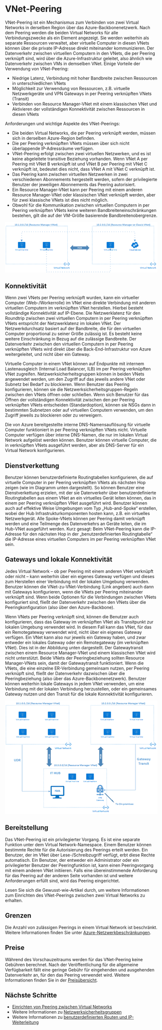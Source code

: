 <properties
   pageTitle="Azure Virtual Network-Peering | Microsoft Azure"
   description="Enthält Informationen zum VNet-Peering in Azure."
   services="virtual-network"
   documentationCenter="na"
   authors="narayanannamalai"
   manager="jefco"
   editor="tysonn" />
<tags
   ms.service="virtual-network"
   ms.devlang="na"
   ms.topic="get-started-article"
   ms.tgt_pltfrm="na"
   ms.workload="infrastructure-services"
   ms.date="07/28/2016"
   ms.author="narayan" />

# VNet-Peering

VNet-Peering ist ein Mechanismus zum Verbinden von zwei Virtual Networks in derselben Region über das Azure-Backbonenetzwerk. Nach dem Peering werden die beiden Virtual Networks für alle Verbindungszwecke als ein Element angezeigt. Sie werden weiterhin als separate Ressourcen verwaltet, aber virtuelle Computer in diesen VNets können über die private IP-Adresse direkt miteinander kommunizieren. Der Datenverkehr zwischen virtuellen Computern in den VNets, die per Peering verknüpft sind, wird über die Azure-Infrastruktur geleitet, also ähnlich wie Datenverkehr zwischen VMs in demselben VNet. Einige Vorteile der Verwendung von VNet-Peering:

- Niedrige Latenz, Verbindung mit hoher Bandbreite zwischen Ressourcen in unterschiedlichen VNets
- Möglichkeit zur Verwendung von Ressourcen, z.B. virtuelle Netzwerkgeräte und VPN Gateways in per Peering verknüpften VNets (Transit)
- Verbinden von Resource Manager-VNet mit einem klassischen VNet und Aktivieren der vollständigen Konnektivität zwischen Ressourcen in diesen VNets

Anforderungen und wichtige Aspekte des VNet-Peerings:

- Die beiden Virtual Networks, die per Peering verknüpft werden, müssen sich in derselben Azure-Region befinden.
- Die per Peering verknüpften VNets müssen über sich nicht überlappende IP-Adressräume verfügen.
- VNet-Peering erfolgt zwischen zwei virtuellen Netzwerken, und es ist keine abgeleitete transitive Beziehung vorhanden. Wenn VNet A per Peering mit VNet B verknüpft ist und VNet B per Peering mit VNet C verknüpft ist, bedeutet dies nicht, dass VNet A mit VNet C verknüpft ist.
- Das Peering kann zwischen virtuellen Netzwerken in zwei verschiedenen Abonnements hergestellt werden, sofern der privilegierte Benutzer der jeweiligen Abonnements das Peering autorisiert.
- Ein Resource Manager-VNet kann per Peering mit einem anderen Resource Manager-VNet oder klassischen VNet verknüpft werden, aber für zwei klassische VNets ist dies nicht möglich.
- Obwohl für die Kommunikation zwischen virtuellen Computern in per Peering verknüpften VNets keine weiteren Bandbreiteneinschränkungen bestehen, gilt die auf der VM-Größe basierende Bandbreitenobergrenze.


![VNet-Peering – Einfach](./media/virtual-networks-peering-overview/figure01.png)

## Konnektivität 
Wenn zwei VNets per Peering verknüpft wurden, kann ein virtueller Computer (Web-/Workerrolle) im VNet eine direkte Verbindung mit anderen virtuellen Computern im verknüpften VNet herstellen. Hierbei besteht vollständige Konnektivität auf IP-Ebene. Die Netzwerklatenz für den Roundtrip zwischen zwei virtuellen Computern in per Peering verknüpften VNets entspricht der Netzwerklatenz im lokalen VNet. Der Netzwerkdurchsatz basiert auf der Bandbreite, die für den virtuellen Computer proportional zu seiner Größe zulässig ist. Es besteht keine weitere Einschränkung in Bezug auf die zulässige Bandbreite. Der Datenverkehr zwischen den virtuellen Computern in per Peering verknüpften VNets wird direkt über die Back-End-Infrastruktur von Azure weitergeleitet, und nicht über ein Gateway.

Virtuelle Computer in einem VNet können auf Endpunkte mit internem Lastenausgleich (Internal Load Balancer, ILB) im per Peering verknüpften VNet zugreifen. Netzwerksicherheitsgruppen können in beiden VNets angewendet werden, um den Zugriff auf das jeweils andere VNet oder Subnetz bei Bedarf zu blockieren. Wenn Benutzer das Peering konfigurieren, können sie die Netzwerksicherheitsgruppen-Regeln zwischen den VNets öffnen oder schließen. Wenn sich Benutzer für das Öffnen der vollständigen Konnektivität zwischen den per Peering verknüpften VNets entscheiden (Standardoption), können sie NSGs dann in bestimmten Subnetzen oder auf virtuellen Computern verwenden, um den Zugriff jeweils zu blockieren oder zu verweigern.

Die von Azure bereitgestellte interne DNS-Namensauflösung für virtuelle Computer funktioniert in per Peering verknüpften VNets nicht. Virtuelle Computer verfügen über interne DNS-Namen, die nur im lokalen Virtual Network aufgelöst werden können. Benutzer können virtuelle Computer, die in verknüpften VNets ausgeführt werden, aber als DNS-Server für ein Virtual Network konfigurieren.

## Dienstverkettung
Benutzer können benutzerdefinierte Routingtabellen konfigurieren, die auf virtuelle Computer in per Peering verknüpften VNets als nächsten Hop zeigen (wie im Diagramm unten dargestellt). So können Benutzer eine Dienstverkettung erzielen, mit der sie Datenverkehr über benutzerdefinierte Routingtabellen aus einem VNet an ein virtuelles Gerät leiten können, das in einem per Peering verknüpften VNet ausgeführt wird. Benutzer können auch auf effektive Weise Umgebungen vom Typ „Hub-and-Spoke“ erstellen, wobei der Hub Infrastrukturkomponenten hosten kann, z.B. ein virtuelles Netzwerkgerät. Alle Spoke-VNets können per Peering damit verknüpft werden und eine Teilmenge des Datenverkehrs an Geräte leiten, die im Hub-VNet ausgeführt werden. Kurz gesagt: Beim VNet-Peering kann die IP-Adresse für den nächsten Hop in der „benutzerdefinierten Routingtabelle“ die IP-Adresse eines virtuellen Computers im per Peering verknüpften VNet sein.

## Gateways und lokale Konnektivität
Jedes Virtual Network – ob per Peering mit einem anderen VNet verknüpft oder nicht – kann weiterhin über ein eigenes Gateway verfügen und dieses zum Herstellen einer Verbindung mit der lokalen Umgebung verwenden. Benutzer können die VNet-zu-VNet-Verbindung (Link angeben) auch dann mit Gateways konfigurieren, wenn die VNets per Peering miteinander verknüpft sind. Wenn beide Optionen für die Verbindungen zwischen VNets konfiguriert sind, fließt der Datenverkehr zwischen den VNets über die Peeringkonfiguration (also über den Azure-Backbone).

Wenn VNets per Peering verknüpft sind, können die Benutzer auch konfigurieren, dass das Gateway im verknüpften VNet als Transitpunkt zur lokalen Umgebung verwendet wird. In diesem Fall kann das VNet, für das ein Remotegateway verwendet wird, nicht über ein eigenes Gateway verfügen. Ein VNet kann also nur jeweils ein Gateway haben, und zwar entweder ein lokales Gateway oder ein Remotegateway (im verknüpften VNet). Dies ist in der Abbildung unten dargestellt. Der Gatewaytransit zwischen einem Resource Manager-VNet und einem klassischen VNet wird nicht unterstützt. Beide VNets der Peeringbeziehung sollten Resource Manager-VNets sein, damit der Gatewaytransit funktioniert. Wenn die VNets, die eine einzelne ER-Verbindung gemeinsam nutzen, per Peering verknüpft sind, fließt der Datenverkehr dazwischen über die Peeringbeziehung (also über das Azure-Backbonenetzwerk). Benutzer können weiterhin lokale Gateways in jedem VNet verwenden, um eine Verbindung mit der lokalen Verbindung herzustellen, oder ein gemeinsames Gateway nutzen und den Transit für die lokale Konnektivität konfigurieren.

![VNet-Peering – Transit](./media/virtual-networks-peering-overview/figure02.png)

## Bereitstellung
Das VNet-Peering ist ein privilegierter Vorgang. Es ist eine separate Funktion unter dem Virtual Network-Namespace. Einem Benutzer können bestimmte Rechte für die Autorisierung des Peerings erteilt werden. Ein Benutzer, der im VNet über Lese-/Schreibzugriff verfügt, erbt diese Rechte automatisch. Ein Benutzer, der entweder ein Administrator oder ein privilegierter Benutzer der Peeringfunktion ist, kann einen Peeringvorgang mit einem anderen VNet initiieren. Falls eine übereinstimmende Anforderung für das Peering auf der anderen Seite vorhanden ist und weitere Anforderungen erfüllt sind, wird das Peering eingerichtet.

Lesen Sie sich die Gewusst-wie-Artikel durch, um weitere Informationen zum Einrichten des VNet-Peerings zwischen zwei Virtual Networks zu erhalten.

## Grenzen
Die Anzahl von zulässigen Peerings in einem Virtual Network ist beschränkt. Weitere Informationen finden Sie unter [Azure-Netzwerkbeschränkungen](../azure-subscription-service-limits.md#networking-limits).

## Preise
Während des Vorschauzeitraums werden für das VNet-Peering keine Gebühren berechnet. Nach der Veröffentlichung für die allgemeine Verfügbarkeit fällt eine geringe Gebühr für eingehenden und ausgehenden Datenverkehr an, für den das Peering verwendet wird. Weitere Informationen finden Sie in der [Preisübersicht](https://azure.microsoft.com/pricing/details/virtual-network).


## Nächste Schritte
- [Einrichten von Peering zwischen Virtual Networks](virtual-networks-create-vnetpeering-arm-portal.md)
- Weitere Informationen zu [Netzwerksicherheitsgruppen](virtual-networks-nsg.md)
- Weitere Informationen zu [benutzerdefinierten Routen und IP-Weiterleitung](virtual-networks-udr-overview.md)

<!---HONumber=AcomDC_0803_2016-->